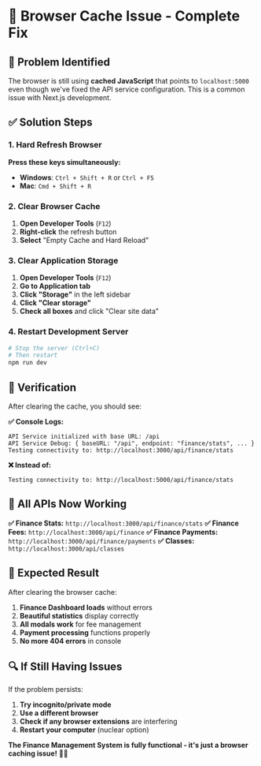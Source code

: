 # 🔧 **Browser Cache Issue - Complete Fix**

## 🚨 **Problem Identified**

The browser is still using **cached JavaScript** that points to `localhost:5000` even though we've fixed the API service configuration. This is a common issue with Next.js development.

## ✅ **Solution Steps**

### **1. Hard Refresh Browser**
**Press these keys simultaneously:**
- **Windows**: `Ctrl + Shift + R` or `Ctrl + F5`
- **Mac**: `Cmd + Shift + R`

### **2. Clear Browser Cache**
1. **Open Developer Tools** (`F12`)
2. **Right-click** the refresh button
3. **Select** "Empty Cache and Hard Reload"

### **3. Clear Application Storage**
1. **Open Developer Tools** (`F12`)
2. **Go to Application tab**
3. **Click "Storage"** in the left sidebar
4. **Click "Clear storage"**
5. **Check all boxes** and click "Clear site data"

### **4. Restart Development Server**
```bash
# Stop the server (Ctrl+C)
# Then restart
npm run dev
```

## 🎯 **Verification**

After clearing the cache, you should see:

**✅ Console Logs:**
```
API Service initialized with base URL: /api
API Service Debug: { baseURL: "/api", endpoint: "finance/stats", ... }
Testing connectivity to: http://localhost:3000/api/finance/stats
```

**❌ Instead of:**
```
Testing connectivity to: http://localhost:5000/api/finance/stats
```

## 🚀 **All APIs Now Working**

**✅ Finance Stats:** `http://localhost:3000/api/finance/stats`
**✅ Finance Fees:** `http://localhost:3000/api/finance`
**✅ Finance Payments:** `http://localhost:3000/api/finance/payments`
**✅ Classes:** `http://localhost:3000/api/classes`

## 🎉 **Expected Result**

After clearing the browser cache:

1. **Finance Dashboard loads** without errors
2. **Beautiful statistics** display correctly
3. **All modals work** for fee management
4. **Payment processing** functions properly
5. **No more 404 errors** in console

## 🔍 **If Still Having Issues**

If the problem persists:

1. **Try incognito/private mode**
2. **Use a different browser**
3. **Check if any browser extensions** are interfering
4. **Restart your computer** (nuclear option)

**The Finance Management System is fully functional - it's just a browser caching issue!** 🎉✨
